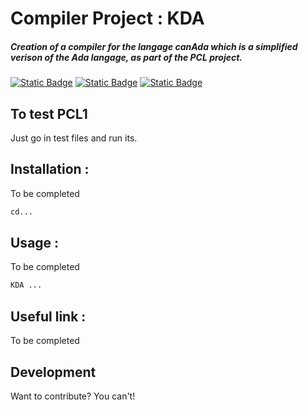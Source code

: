 # Compiler Project : KDA
##### Creation of a compiler for the langage canAda which is a simplified verison of the Ada langage, as part of the PCL project.

[![Static Badge](https://img.shields.io/badge/Licence-MIT-blue?logo=data:image/svg+xml;base64,PD94bWwgdmVyc2lvbj0iMS4wIiBlbmNvZGluZz0idXRmLTgiPz4KPCEtLXphei0tPgo8c3ZnIHhtbG5zPSJodHRwOi8vd3d3LnczLm9yZy8yMDAwL3N2ZyIgaGVpZ2h0PSIxNjYiIHdpZHRoPSIzMjEiPgo8ZyBzdHJva2Utd2lkdGg9IjM1IiBzdHJva2U9IiNBMzFGMzQiPgo8cGF0aCBkPSJtMTcuNSwwdjE2Nm01Ny0xNjZ2MTEzbTU3LTExM3YxNjZtNTctMTY2djMzbTU4LDIwdjExMyIvPgo8cGF0aCBkPSJtMTg4LjUsNTN2MTEzIiBzdHJva2U9IiM4QThCOEMiLz4KPHBhdGggZD0ibTIyOSwxNi41aDkyIiBzdHJva2Utd2lkdGg9IjMzIi8+CjwvZz4KPC9zdmc+Cg==)](https://en.wikipedia.org/wiki/MIT_License)
[![Static Badge](https://img.shields.io/badge/-Python-yellow?logo=python&logoColor=white)](https://www.python.org)
[![Static Badge](https://img.shields.io/badge/-C-A8B9CC?logo=C&logoColor=white)](https://www.iso.org/standard/74528.html)

## To test PCL1
Just go in test files and run its.

## Installation : 
To be completed

```sh
cd...
```

## Usage : 
To be completed

```sh
KDA ... 
```

## Useful link : 
To be completed

## Development
Want to contribute? You can't!
